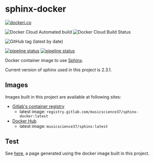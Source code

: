 # sphinx-docker

[![dockeri.co](https://dockeri.co/image/musicscience37/sphinx)](https://hub.docker.com/r/musicscience37/sphinx)

![Docker Cloud Automated build](https://img.shields.io/docker/cloud/automated/musicscience37/sphinx)
![Docker Cloud Build Status](https://img.shields.io/docker/cloud/build/musicscience37/sphinx)

![GitHub tag (latest by date)](https://img.shields.io/github/v/tag/MusicScience37/sphinx-docker?label=latest)

[![pipeline status](https://gitlab.com/MusicScience37/sphinx-docker/badges/master/pipeline.svg)](https://gitlab.com/MusicScience37/sphinx-docker/commits/master)
[![pipeline status](https://gitlab.com/MusicScience37/sphinx-docker/badges/develop/pipeline.svg)](https://gitlab.com/MusicScience37/sphinx-docker/commits/develop)

Docker container image to use [Sphinx](http://www.sphinx-doc.org/).

Current version of sphinx used in this project is 2.3.1.

## Images

Images built in this project are available at following sites:

- [Gitlab's container registry](https://gitlab.com/MusicScience37/sphinx-docker/container_registry)
  - latest image: `registry.gitlab.com/musicscience37/sphinx-docker:latest`
- [Docker Hub](https://hub.docker.com/r/musicscience37/sphinx)
  - latest image: `musicscience37/sphinx:latest`

## Test

See [here](https://musicscience37.gitlab.io/sphinx-docker/),
a page generated using the docker image built in this project.
